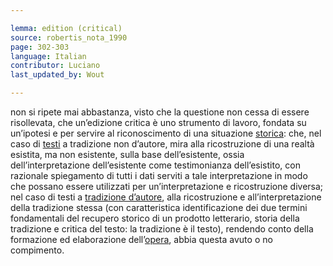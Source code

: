 ```yaml
---

lemma: edition (critical)
source: robertis_nota_1990
page: 302-303
language: Italian
contributor: Luciano
last_updated_by: Wout

---
```

non si ripete mai abbastanza, visto che la questione non cessa di essere risollevata, che un’edizione critica è uno strumento di lavoro, fondata su un’ipotesi e per servire al riconoscimento di una situazione [storica](history.html): che, nel caso di [testi](textWork.html) a tradizione non d’autore, mira alla ricostruzione di una realtà esistita, ma non esistente, sulla base dell’esistente, ossia dell’interpretazione dell’esistente come testimonianza dell’esistito, con razionale spiegamento di tutti i dati serviti a tale interpretazione in modo che possano essere utilizzati per un’interpretazione e ricostruzione diversa; nel caso di testi a [tradizione d’autore](filologiaDAutore.html), alla ricostruzione e all’interpretazione della tradizione stessa (con caratteristica identificazione dei due termini fondamentali del recupero storico di un prodotto letterario, storia della tradizione e critica del testo: la tradizione è il testo), rendendo conto della formazione ed elaborazione dell’[opera](work.html), abbia questa avuto o no compimento.
